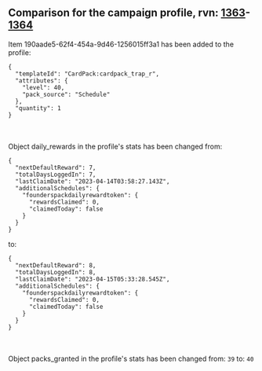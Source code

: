 ## Comparison for the campaign profile, rvn: [1363](https://github.com/PRO100KatYT/FortniteProfileRevisions/tree/main/profiles/campaign/1363%20campaign.json)-[1364](https://github.com/PRO100KatYT/FortniteProfileRevisions/tree/main/profiles/campaign/1364%20campaign.json)

Item 190aade5-62f4-454a-9d46-1256015ff3a1 has been added to the profile:

```
{
  "templateId": "CardPack:cardpack_trap_r",
  "attributes": {
    "level": 40,
    "pack_source": "Schedule"
  },
  "quantity": 1
}
```

<br><br>
Object daily_rewards in the profile's stats has been changed from:

```
{
  "nextDefaultReward": 7,
  "totalDaysLoggedIn": 7,
  "lastClaimDate": "2023-04-14T03:58:27.143Z",
  "additionalSchedules": {
    "founderspackdailyrewardtoken": {
      "rewardsClaimed": 0,
      "claimedToday": false
    }
  }
}
```

to:

```
{
  "nextDefaultReward": 8,
  "totalDaysLoggedIn": 8,
  "lastClaimDate": "2023-04-15T05:33:28.545Z",
  "additionalSchedules": {
    "founderspackdailyrewardtoken": {
      "rewardsClaimed": 0,
      "claimedToday": false
    }
  }
}
```

<br><br>
Object packs_granted in the profile's stats has been changed from: `39` to: `40`
<br><br>
